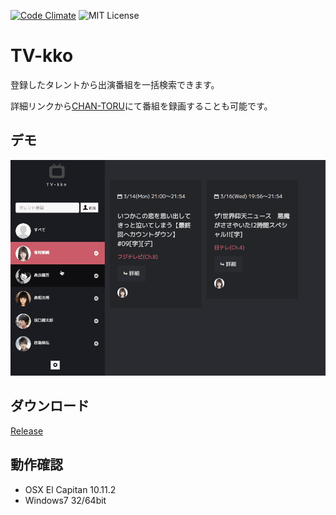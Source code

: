 [![Code Climate](https://codeclimate.com/github/re-fort/TV-kko/badges/gpa.svg)](https://codeclimate.com/github/re-fort/TV-kko)
![MIT License](http://img.shields.io/badge/license-MIT-blue.svg?style=flat)

TV-kko
======================

登録したタレントから出演番組を一括検索できます。

詳細リンクから[CHAN-TORU](https://tv.so-net.ne.jp/chan-toru/)にて番組を録画することも可能です。

## デモ
![screenshot](https://raw.githubusercontent.com/re-fort/TV-kko/master/demo/TV-kko.gif)

## ダウンロード
[Release](https://github.com/re-fort/TV-kko/releases)

## 動作確認
* OSX El Capitan 10.11.2
* Windows7 32/64bit